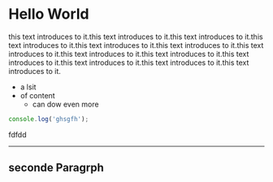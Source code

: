# Hello World

this text introduces to it.this text introduces to it.this text introduces to it.this text introduces to it.this text introduces to it.this text introduces to it.this text introduces to it.this text introduces to it.this text introduces to it.this text introduces to it.this text introduces to it.this text introduces to it.this text introduces to it. 

- a lsit
- of content
	- can dow even more          
	         
``` javascript
console.log('ghsgfh');
```

fdfdd

---

## seconde Paragrph

